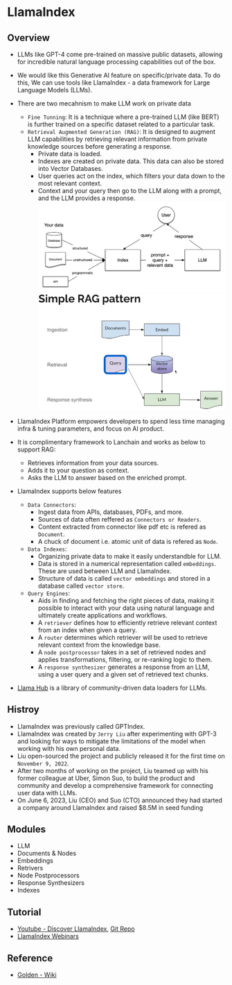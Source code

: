 # LlamaIndex 

## Overview
- LLMs like GPT-4 come pre-trained on massive public datasets, allowing for incredible natural language processing capabilities out of the box. 
- We would like this Generative AI feature on specific/private data. To do this, We can use tools like LlamaIndex - a data framework for Large Language Models (LLMs).
- There are two mecahnism to make LLM work on private data
  - `Fine Tunning`: It is a technique where a pre-trained LLM (like BERT) is further trained on a specific dataset related to a particular task.
  - `Retrieval Augmented Generation (RAG)`: It is designed to augment LLM capabilities by retrieving relevant information from private knowledge sources before generating a response.
    - Private data is loaded.
    - Indexes are created on private data. This data can also be stored into Vector Databases.
    - User queries act on the index, which filters your data down to the most relevant context.
    - Context and your query then go to the LLM along with a prompt, and the LLM provides a response.
    ![](00-images/basic_rag.png)
    ![](00-images/SimpleRAGPattern.png)
- LlamaIndex Platform empowers developers to spend less time managing infra & tuning parameters, and focus on AI product. 
- It is complimentary framework to Lanchain and works as below to support RAG:
  - Retrieves information from your data sources.
  - Adds it to your question as context.
  - Asks the LLM to answer based on the enriched prompt.
- LlamaIndex supports below features
  - `Data Connectors`: 
    - Ingest data from APIs, databases, PDFs, and more.
    - Sources of data often reffered as `Connectors or Readers`.
    - Content extracted from connector like pdf etc is refered as `Document`.
    - A chuck of document i.e. atomic unit of data is refered as `Node`.
  - `Data Indexes`: 
    - Organizing private data to make it easily understandble for LLM.
    - Data is stored in a numerical representation called `embeddings`. These are used between LLM and LlamaIndex.
    - Structure of data is called `vector embeddings` and stored in a database called `vector store`.
  - `Query Engines`: 
    - Aids in finding and fetching the right pieces of data, making it possible to interact with your data using natural language and ultimately create applications and workflows.
    - A `retriever` defines how to efficiently retrieve relevant context from an index when given a query.
    - A `router` determines which retriever will be used to retrieve relevant context from the knowledge base.
    - A `node postprocessor` takes in a set of retrieved nodes and applies transformations, filtering, or re-ranking logic to them.
    - A `response synthesizer` generates a response from an LLM, using a user query and a given set of retrieved text chunks.

- [Llama Hub](https://llamahub.ai/) is a library of community-driven data loaders for LLMs.

## Histroy
- LlamaIndex was previously called GPTIndex.
- LlamaIndex was created by `Jerry Liu` after experimenting with GPT-3 and looking for ways to mitigate the limitations of the model when working with his own personal data.
- Liu open-sourced the project and publicly released it for the first time on `November 9, 2022`.
- After two months of working on the project, Liu teamed up with his former colleague at Uber, Simon Suo, to build the product and community and develop a comprehensive framework for connecting user data with LLMs.
- On June 6, 2023, Liu (CEO) and Suo (CTO) announced they had started a company around LlamaIndex and raised $8.5M in seed funding 

## Modules
- LLM
- Documents & Nodes
- Embeddings
- Retrivers
- Node Postprocessors
- Response Synthesizers
- Indexes

## Tutorial
- [Youtube - Discover LlamaIndex](https://www.youtube.com/playlist?list=PLTZkGHtR085ZjK1srrSZIrkeEzQiMjO9W), [Git Repo](https://github.com/run-llama/llama_docs_bot)
- [LlamaIndex Webinars](https://www.youtube.com/playlist?list=PLTZkGHtR085YK5CdOy8vAWQ7c-mUFzTBC)

## Reference
- [Golden - Wiki](https://golden.com/wiki/LlamaIndex-6AYDZM9)
